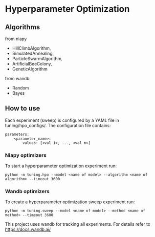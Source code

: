 # Hyperparameter Optimization

## Algorithms

from niapy

- HillClimbAlgorithm,
- SimulatedAnnealing,
- ParticleSwarmAlgorithm,
- ArtificialBeeColony,
- GeneticAlgorithm

from wandb

- Random
- Bayes

## How to use

Each experiment (sweep) is configured by a YAML file in tuning/hpo_configs/. The configuration file contains:

```
parameters:
    <parameter_name>:
        values: [<val 1>, ..., <val n>]
```

### Niapy optimizers

To start a hyperparameter optimization experiment run:
```
python -m tuning.hpo --model <name of model> --algorithm <name of algorithm> --timeout 3600
```

### Wandb optimizers

To create a hyperparameter optimization sweep experiment run:
```
python -m tuning.sweep --model <name of model> --method <name of method> --timeout 3600
```

This project uses wandb for tracking all experiments. For details refer to https://docs.wandb.ai/


